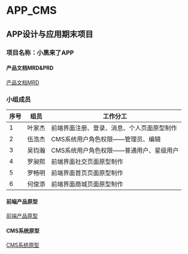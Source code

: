# APP_CMS

## APP设计与应用期末项目

### 项目名称：小黑来了APP

#### 产品文档MRD&PRD
[产品文档MRD](https://github.com/Yejiejie/APP_Final)

### 小组成员
|序号|组员|工作分工|
|---|----|-------|
|1|叶家杰|前端界面注册、登录、消息、个人页面原型制作|
|2|伍浩杰|CMS系统用户角色权限——管理员、编辑|
|3|吴钧瀚|CMS系统用户角色权限——普通用户、星级用户|
|4|罗昶熙|前端界面社交页面原型制作|
|5|罗畅明|前端界面首页页面原型制作|
|6|何俊添|前端界面商城页面原型制作|

#### 前端产品原型
[前端产品原型](https://yejiejie.github.io/APP_team/#g=1&p=%E6%B3%A8%E5%86%8C)

#### CMS系统原型
[CMS系统原型](https://yejiejie.github.io/APP_CMS/#g=1&p=1_%E9%A6%96%E9%A1%B5)
